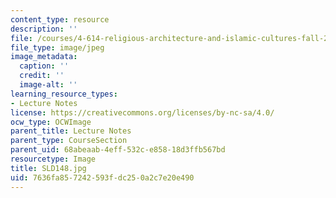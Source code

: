 ```yaml
---
content_type: resource
description: ''
file: /courses/4-614-religious-architecture-and-islamic-cultures-fall-2002/7636fa857242593fdc250a2c7e20e490_SLD148.jpg
file_type: image/jpeg
image_metadata:
  caption: ''
  credit: ''
  image-alt: ''
learning_resource_types:
- Lecture Notes
license: https://creativecommons.org/licenses/by-nc-sa/4.0/
ocw_type: OCWImage
parent_title: Lecture Notes
parent_type: CourseSection
parent_uid: 68abeaab-4eff-532c-e858-18d3ffb567bd
resourcetype: Image
title: SLD148.jpg
uid: 7636fa85-7242-593f-dc25-0a2c7e20e490
---
```


